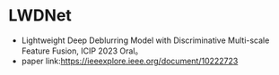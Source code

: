# LWDNet
+ Lightweight Deep Deblurring Model with Discriminative Multi-scale Feature Fusion, ICIP 2023 Oral。
+ paper link:https://ieeexplore.ieee.org/document/10222723